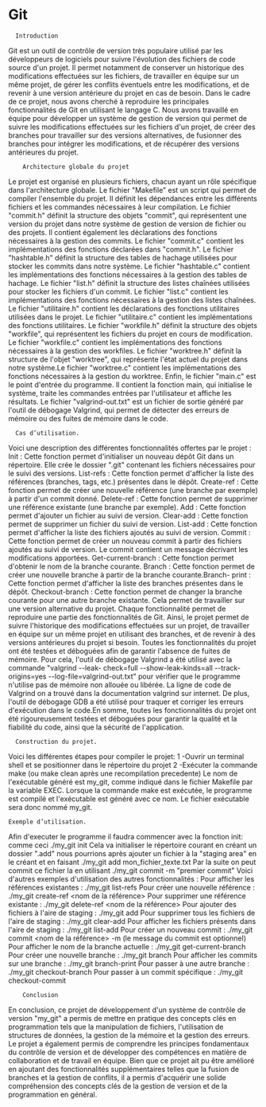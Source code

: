 # Git
      Introduction


Git est un outil de contrôle de version très populaire utilisé par les développeurs de logiciels pour
suivre l'évolution des fichiers de code source d'un projet. Il permet notamment de conserver un
historique des modifications effectuées sur les fichiers, de travailler en équipe sur un même projet,
de gérer les conflits éventuels entre les modifications, et de revenir à une version antérieure du
projet en cas de besoin.
Dans le cadre de ce projet, nous avons cherché à reproduire les principales fonctionnalités de Git en
utilisant le langage C. Nous avons travaillé en équipe pour développer un système de gestion de
version qui permet de suivre les modifications effectuées sur les fichiers d'un projet, de créer des
branches pour travailler sur des versions alternatives, de fusionner des branches pour intégrer les
modifications, et de récupérer des versions antérieures du projet.
        
        Architecture globale du projet


Le projet est organisé en plusieurs fichiers, chacun ayant un rôle spécifique dans l'architecture
globale.
Le fichier "Makefile" est un script qui permet de compiler l'ensemble du projet. Il définit les
dépendances entre les différents fichiers et les commandes nécessaires à leur compilation.
Le fichier "commit.h" définit la structure des objets "commit", qui représentent une version du projet
dans notre système de gestion de version de fichier ou des projets. Il contient également les
déclarations des fonctions nécessaires à la gestion des commits.
Le fichier "commit.c" contient les implémentations des fonctions déclarées dans "commit.h".
Le fichier "hashtable.h" définit la structure des tables de hachage utilisées pour stocker les commits
dans notre système.
Le fichier "hashtable.c" contient les implémentations des fonctions nécessaires à la gestion des tables
de hachage.
Le fichier "list.h" définit la structure des listes chaînées utilisées pour stocker les fichiers d'un commit.
Le fichier "list.c" contient les implémentations des fonctions nécessaires à la gestion des listes
chaînées.
Le fichier "utilitaire.h" contient les déclarations des fonctions utilitaires utilisées dans le projet.
Le fichier "utilitaire.c" contient les implémentations des fonctions utilitaires.
Le fichier "workfile.h" définit la structure des objets "workfile", qui représentent les fichiers du projet
en cours de modification.
Le fichier "workfile.c" contient les implémentations des fonctions nécessaires à la gestion des
workfiles.
Le fichier "worktree.h" définit la structure de l'objet "worktree", qui représente l'état actuel du projet
dans notre système.Le fichier "worktree.c" contient les implémentations des fonctions nécessaires à la gestion du
worktree.
Enfin, le fichier "main.c" est le point d'entrée du programme. Il contient la fonction main, qui initialise
le système, traite les commandes entrées par l'utilisateur et affiche les résultats.
Le fichier "valgrind-out.txt" est un fichier de sortie généré par l'outil de débogage Valgrind, qui
permet de détecter des erreurs de mémoire ou des fuites de mémoire dans le code.


      Cas d’utilisation.


Voici une description des différentes fonctionnalités offertes par le projet :
Init : Cette fonction permet d'initialiser un nouveau dépôt Git dans un répertoire. Elle crée le dossier
".git" contenant les fichiers nécessaires pour le suivi des versions.
List-refs : Cette fonction permet d'afficher la liste des références (branches, tags, etc.) présentes dans
le dépôt.
Create-ref : Cette fonction permet de créer une nouvelle référence (une branche par exemple) à
partir d'un commit donné.
Delete-ref : Cette fonction permet de supprimer une référence existante (une branche par exemple).
Add : Cette fonction permet d'ajouter un fichier au suivi de version.
Clear-add : Cette fonction permet de supprimer un fichier du suivi de version.
List-add : Cette fonction permet d'afficher la liste des fichiers ajoutés au suivi de version.
Commit : Cette fonction permet de créer un nouveau commit à partir des fichiers ajoutés au suivi de
version. Le commit contient un message décrivant les modifications apportées.
Get-current-branch : Cette fonction permet d'obtenir le nom de la branche courante.
Branch : Cette fonction permet de créer une nouvelle branche à partir de la branche courante.Branch-
print : Cette fonction permet d'afficher la liste des branches présentes dans le dépôt.
Checkout-branch : Cette fonction permet de changer la branche courante pour une autre branche
existante. Cela permet de travailler sur une version alternative du projet.
Chaque fonctionnalité permet de reproduire une partie des fonctionnalités de Git. Ainsi, le projet
permet de suivre l'historique des modifications effectuées sur un projet, de travailler en équipe sur
un même projet en utilisant des branches, et de revenir à des versions antérieures du
projet si besoin.
Toutes les fonctionnalités du projet ont été testées et déboguées afin de garantir l'absence de fuites
de mémoire. Pour cela, l'outil de débogage Valgrind a été utilisé avec la commande "valgrind --leak-
check=full --show-leak-kinds=all --track-origins=yes --log-file=valgrind-out.txt" pour vérifier que le
programme n'utilise pas de mémoire non allouée ou libérée. La ligne de code de Valgrind on a trouvé
dans la documentation valgrind sur internet.
De plus, l'outil de débogage GDB a été utilisé pour traquer et corriger les erreurs
d'exécution dans le code.En somme, toutes les fonctionnalités du projet ont été rigoureusement testées et déboguées pour
garantir la qualité et la fiabilité du code, ainsi que la sécurité de l'application.
      
      
      Construction du projet.


Voici les différentes étapes pour compiler le projet:
1 -Ouvrir un terminal shell et se positionner dans le répertoire du projet
2 -Exécuter la commande make (ou make clean après une recompilation precedente)
Le nom de l'exécutable généré est my_git, comme indiqué dans le fichier Makefile par la variable
EXEC. Lorsque la commande make est exécutée, le programme est compilé et l'exécutable est généré
avec ce nom. Le fichier exécutable sera donc nommé my_git.


    Exemple d’utilisation.


Afin d'executer le programme il faudra commencer avec la fonction init: comme ceci ./my_git init
Cela va initialiser le répertoire courant en créant un dossier ".add"
nous pourrions après ajouter un fichier à la "staging area" en le créant et en faisant ./my_git add
mon_fichier_texte.txt
Par la suite on peut commit ce fichier la en utilisant ./my_git commit -m "premier commit"
Voici d'autres exemples d'utilisation des autres fonctionnalités :
Pour afficher les références existantes : ./my_git list-refs
Pour créer une nouvelle référence : ./my_git create-ref <nom de la référence> <ID du commit>
Pour supprimer une référence existante : ./my_git delete-ref <nom de la référence>
Pour ajouter des fichiers à l'aire de staging : ./my_git add <chemin vers le fichier>
Pour supprimer tous les fichiers de l'aire de staging : ./my_git clear-add
Pour afficher les fichiers présents dans l'aire de staging : ./my_git list-add
Pour créer un nouveau commit : ./my_git commit <nom de la référence> -m <message du commit>
(le message du commit est optionnel)
Pour afficher le nom de la branche actuelle : ./my_git get-current-branch
Pour créer une nouvelle branche : ./my_git branch <nom de la nouvelle branche>
Pour afficher les commits sur une branche : ./my_git branch-print <nom de la branche>
Pour passer à une autre branche : ./my_git checkout-branch <nom de la branche>
Pour passer à un commit spécifique : ./my_git checkout-commit <ID du commit>
        
  
        Conclusion

  
  En conclusion, ce projet de développement d'un système de contrôle de version "my_git" a permis de
mettre en pratique des concepts clés en programmation tels que la manipulation de fichiers,
l'utilisation de structures de données, la gestion de la mémoire et la gestion des erreurs. Le projet a
également permis de comprendre les principes fondamentaux du contrôle de version et de
développer des compétences en matière de collaboration et de travail en équipe.
Bien que ce projet ait pu être amélioré en ajoutant des fonctionnalités supplémentaires telles que la
fusion de branches et la gestion de conflits, il a permis d'acquérir une solide compréhension des
concepts clés de la gestion de version et de la programmation en général.
